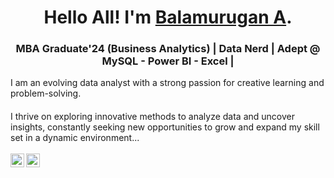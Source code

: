 
<h1 align="center"> Hello All! I'm <a href="https://in.linkedin.com/in/balamurugan005"><b>Balamurugan A</b></a>.
<h3 align="center">MBA Graduate'24 (Business Analytics) | Data Nerd | Adept @ MySQL - Power BI - Excel  | </h3></h1>
I am an evolving data analyst with a strong passion for creative learning and problem-solving. </h3>
<h4></h4>
I thrive on exploring innovative methods to analyze data and uncover insights, constantly seeking new opportunities to grow and expand my skill set in a dynamic environment...
<br>
<br>

<a href="https://in.linkedin.com/in/balamurugan005" target="_blank">
  <img align="left" alt="Balamurugan | Twitter" width="22px" src="https://cdn.jsdelivr.net/npm/simple-icons@v3/icons/linkedin.svg" />
</a>
<a href="mailto:balamuruganarul2002@gmail.com" target="_blank">
  <img align="left" alt="Mail me" width="22px" src="https://cdn.jsdelivr.net/npm/simple-icons@v3/icons/gmail.svg" />
</a>
<br>



